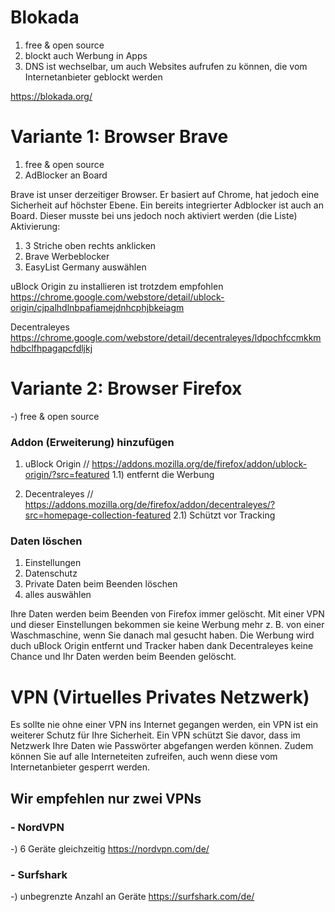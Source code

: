 

# Blokada
1) free & open source
2) blockt auch Werbung in Apps
3) DNS ist wechselbar, um auch Websites aufrufen zu können, die vom Internetanbieter geblockt werden

https://blokada.org/


# Variante 1: Browser Brave
1) free & open source
2) AdBlocker an Board

Brave ist unser derzeitiger Browser. Er basiert auf Chrome, hat jedoch eine Sicherheit auf höchster Ebene. Ein bereits integrierter Adblocker ist auch an Board.
Dieser musste bei uns jedoch noch aktiviert werden (die Liste)
Aktivierung:
1) 3 Striche oben rechts anklicken
2) Brave Werbeblocker
3) EasyList Germany auswählen

uBlock Origin zu installieren ist trotzdem empfohlen
https://chrome.google.com/webstore/detail/ublock-origin/cjpalhdlnbpafiamejdnhcphjbkeiagm

Decentraleyes
https://chrome.google.com/webstore/detail/decentraleyes/ldpochfccmkkmhdbclfhpagapcfdljkj


# Variante 2: Browser Firefox
-) free & open source

### Addon (Erweiterung) hinzufügen
1) uBlock Origin // https://addons.mozilla.org/de/firefox/addon/ublock-origin/?src=featured
1.1) entfernt die Werbung

2) Decentraleyes // https://addons.mozilla.org/de/firefox/addon/decentraleyes/?src=homepage-collection-featured
2.1) Schützt vor Tracking

### Daten löschen
1) Einstellungen
2) Datenschutz
3) Private Daten beim Beenden löschen
4) alles auswählen

Ihre Daten werden beim Beenden von Firefox immer gelöscht. Mit einer VPN und dieser Einstellungen bekommen sie keine Werbung mehr z. B. von einer Waschmaschine, wenn Sie danach mal gesucht haben. Die Werbung wird duch uBlock Origin entfernt und Tracker haben dank Decentraleyes keine Chance und Ihr Daten werden beim Beenden gelöscht.


# VPN (Virtuelles Privates Netzwerk)
Es sollte nie ohne einer VPN ins Internet gegangen werden, ein VPN ist ein weiterer Schutz für Ihre Sicherheit.
Ein VPN schützt Sie davor, dass im Netzwerk Ihre Daten wie Passwörter abgefangen werden können. Zudem können Sie auf alle Interneteiten zufreifen, auch wenn diese vom Internetanbieter gesperrt werden.

## Wir empfehlen nur zwei VPNs

### - NordVPN
-) 6 Geräte gleichzeitig
https://nordvpn.com/de/

### - Surfshark
-) unbegrenzte Anzahl an Geräte
https://surfshark.com/de/

